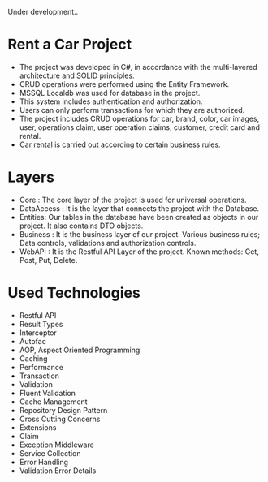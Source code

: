 Under development..

# Rent a Car Project

* The project was developed in C#, in accordance with the multi-layered architecture and SOLID principles.
* CRUD operations were performed using the Entity Framework.
* MSSQL Localdb was used for database in the project.
* This system includes authentication and authorization.
* Users can only perform transactions for which they are authorized.
* The project includes CRUD operations for car, brand, color, car images, user, operations claim, user operation claims, customer, credit card and rental.
* Car rental is carried out according to certain business rules.

# Layers
* Core : The core layer of the project is used for universal operations.
* DataAccess : It is the layer that connects the project with the Database.
* Entities: Our tables in the database have been created as objects in our project. It also contains DTO objects.
* Business : It is the business layer of our project. Various business rules; Data controls, validations and authorization controls.
* WebAPI : It is the Restful API Layer of the project. Known methods: Get, Post, Put, Delete.

# Used Technologies
* Restful API
* Result Types
* Interceptor
* Autofac
* AOP, Aspect Oriented Programming
* Caching
* Performance
* Transaction
* Validation
* Fluent Validation
* Cache Management
* Repository Design Pattern
* Cross Cutting Concerns
* Extensions
* Claim
* Exception Middleware
* Service Collection
* Error Handling
* Validation Error Details
